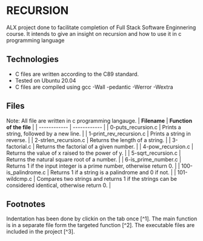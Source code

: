 # RECURSION

ALX project done to facilitate completion of Full Stack Software Enginnering course. It intends to give an insight on recursion and how to use it in c programming language

## Technologies
* C files are written according to the C89 standard.
* Tested on Ubuntu 20.04
* C files are compiled using gcc -Wall -pedantic -Werror -Wextra
## Files

Note: All file are written in c programming langauge.
| **Filename** | **Function of the file** |
| ------------ | ------------ |
| 0-puts_recursion.c | Prints a string, followed by a new line. |
| 1-print_rev_recursion.c | Prints a string in reverse. |
| 2-strlen_recursion.c | Returns the length of a string. |
| 3-factorial.c | Returns the factorial of a given number. |
| 4-pow_recursion.c | Returns the value of x raised to the power of y. |
| 5-sqrt_recursion.c | Returns the natural square root of a number. |
| 6-is_prime_number.c | Returns 1 if the input integer is a prime number, otherwise return 0. |
| 100-is_palindrome.c | Returns 1 if a string is a palindrome and 0 if not. |
| 101-wildcmp.c | Compares two strings and returns 1 if the strings can be considered identical, otherwise return 0. |
## Footnotes
Indentation has been done by clickin on the tab once [^1].
The main function is in a separate file form the targeted function [^2].
The executable files are included in the project [^3].
